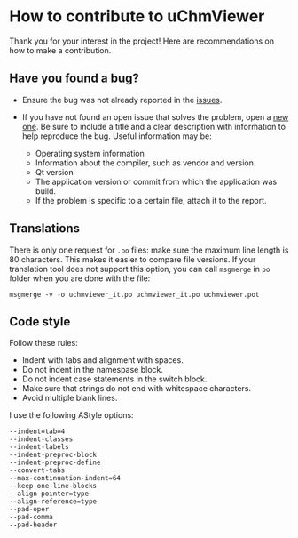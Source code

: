 How to contribute to uChmViewer
===============================

Thank you for your interest in the project! Here are recommendations on
how to make a contribution. 


Have you found a bug?
---------------------

* Ensure the bug was not already reported in the
  [issues](https://github.com/u-235/uchmviewer/issues?q=type%3Aissue).
* If you have not found an open issue that solves the problem, open
  a [new one](https://github.com/u-235/uchmviewer/issues/new). Be sure
  to include a title and a clear description with information to help
  reproduce the bug. Useful information may be:

  - Operating system information
  - Information about the compiler, such as vendor and version.
  - Qt version
  - The application version or commit from which the application was build.
  - If the problem is specific to a certain file, attach it to the report.


Translations
------------

There is only one request for `.po` files: make sure the maximum line length
is 80 characters. This makes it easier to compare file versions. If your
translation tool does not support this option, you can call `msgmerge` in
`po` folder when you are done with the file:

    msgmerge -v -o uchmviewer_it.po uchmviewer_it.po uchmviewer.pot



Code style
----------

Follow these rules:

* Indent with tabs and alignment with spaces.
* Do not indent in the namespase block.
* Do not indent case statements in the switch block.
* Make sure that strings do not end with whitespace characters.
* Avoid multiple blank lines.

I use the following AStyle options:

    --indent=tab=4
    --indent-classes
    --indent-labels
    --indent-preproc-block
    --indent-preproc-define
    --convert-tabs
    --max-continuation-indent=64
    --keep-one-line-blocks
    --align-pointer=type
    --align-reference=type
    --pad-oper
    --pad-comma
    --pad-header
